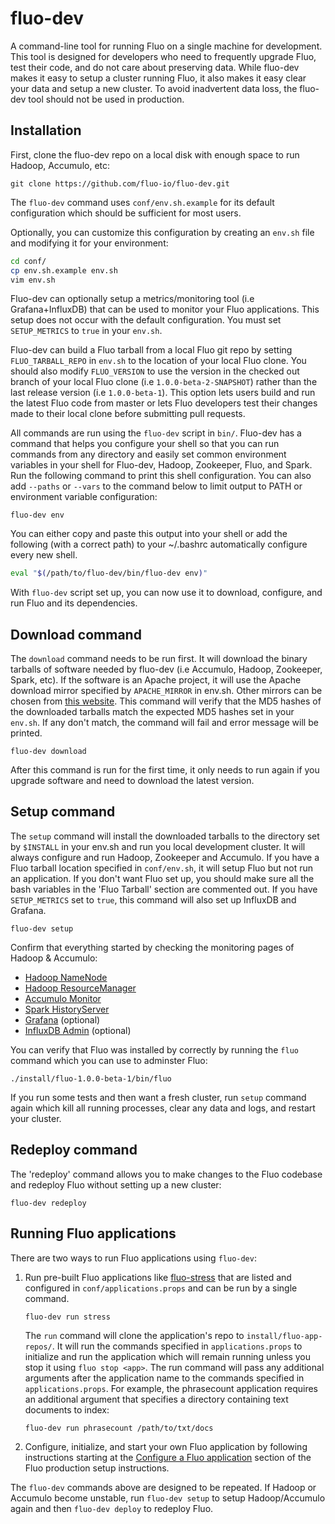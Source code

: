 fluo-dev
========

A command-line tool for running Fluo on a single machine for development. This tool is designed for
developers who need to frequently upgrade Fluo, test their code, and do not care about preserving
data. While fluo-dev makes it easy to setup a cluster running Fluo, it also makes it easy clear
your data and setup a new cluster. To avoid inadvertent data loss, the fluo-dev tool should not
be used in production. 

Installation
------------

First, clone the fluo-dev repo on a local disk with enough space to run Hadoop, Accumulo, etc:

    git clone https://github.com/fluo-io/fluo-dev.git

The `fluo-dev` command uses `conf/env.sh.example` for its default configuration which should
be sufficient for most users.

Optionally, you can customize this configuration by creating an `env.sh` file and modifying it
for your environment:

```bash
cd conf/
cp env.sh.example env.sh
vim env.sh
```

Fluo-dev can optionally setup a metrics/monitoring tool (i.e Grafana+InfluxDB) that can be used
to monitor your Fluo applications. This setup does not occur with the default configuration. You
must set `SETUP_METRICS` to `true` in your `env.sh`.

Fluo-dev can build a Fluo tarball from a local Fluo git repo by setting `FLUO_TARBALL_REPO` in
`env.sh` to the location of your local Fluo clone. You should  also modify `FLUO_VERSION` to
use the version in the checked out branch of your local Fluo clone (i.e `1.0.0-beta-2-SNAPSHOT`)
rather than the last release version (i.e `1.0.0-beta-1`). This option lets users build and
run the latest Fluo code from master or lets Fluo developers test their changes made to their
local clone before submitting pull requests.

All commands are run using the `fluo-dev` script in `bin/`. Fluo-dev has a command that helps
you configure your shell so that you can run commands from any directory and easily set common
environment variables in your shell for Fluo-dev, Hadoop, Zookeeper, Fluo, and Spark. Run the
following command to print this shell configuration. You can also add `--paths` or `--vars` to
the command below to limit output to PATH or environment variable configuration:

    fluo-dev env

You can either copy and paste this output into your shell or add the following (with a correct
path) to your ~/.bashrc automatically configure every new shell.

```bash
eval "$(/path/to/fluo-dev/bin/fluo-dev env)"
```

With `fluo-dev` script set up, you can now use it to download, configure, and run Fluo and
its dependencies.

Download command
----------------

The `download` command needs to be run first. It will download the binary tarballs of software needed
by fluo-dev (i.e Accumulo, Hadoop, Zookeeper, Spark, etc). If the software is an Apache project, it will
use the Apache download mirror specified by `APACHE_MIRROR` in env.sh. Other mirrors can be chosen from
[this website][1]. This command will verify that the MD5 hashes of the downloaded tarballs match the
expected MD5 hashes set in your `env.sh`. If any don't match, the command will fail and error message
will be printed.

    fluo-dev download

After this command is run for the first time, it only needs to run again if you upgrade
software and need to download the latest version.

Setup command
-------------

The `setup` command will install the downloaded tarballs to the directory set by `$INSTALL` in
your env.sh and run you local development cluster. It will always configure and run Hadoop, Zookeeper
and Accumulo.  If you have a Fluo tarball location specified in `conf/env.sh`, it will setup Fluo but not
run an application.  If you don't want Fluo set up, you should make sure all the bash variables in the
'Fluo Tarball' section are commented out. If you have `SETUP_METRICS` set to `true`, this command will
also set up InfluxDB and Grafana.

    fluo-dev setup

Confirm that everything started by checking the monitoring pages of Hadoop & Accumulo:
 * [Hadoop NameNode](http://localhost:50070/)
 * [Hadoop ResourceManager](http://localhost:8088/)
 * [Accumulo Monitor](http://localhost:50095/)
 * [Spark HistoryServer](http://localhost:18080/)
 * [Grafana](http://localhost:3000/) (optional)
 * [InfluxDB Admin](http://localhost:8083/) (optional)

You can verify that Fluo was installed by correctly by running the `fluo` command which you can use
to adminster Fluo:

    ./install/fluo-1.0.0-beta-1/bin/fluo

If you run some tests and then want a fresh cluster, run `setup` command again which kill all
running processes, clear any data and logs, and restart your cluster.

Redeploy command
----------------

The 'redeploy' command allows you to make changes to the Fluo codebase and redeploy Fluo without 
setting up a new cluster:

    fluo-dev redeploy

Running Fluo applications
-------------------------

There are two ways to run Fluo applications using `fluo-dev`:

1. Run pre-built Fluo applications like [fluo-stress] that are listed and configured 
   in `conf/applications.props` and can be run by a single command.

    ```
    fluo-dev run stress
    ```

   The `run` command will clone the application's repo to `install/fluo-app-repos/`.  It will
   run the commands specified in `applications.props` to initialize and run the application 
   which will remain running unless you stop it using `fluo stop <app>`.  The run command will
   pass any additional arguments after the application name to the commands specified in 
   `applications.props`.  For example, the phrasecount application requires an additional
   argument that specifies a directory containing text documents to index:

    ```
    fluo-dev run phrasecount /path/to/txt/docs
    ```

2. Configure, initialize, and start your own Fluo application by following instructions starting at
   the [Configure a Fluo application][2] section of the Fluo production setup instructions.

The `fluo-dev` commands above are designed to be repeated.  If Hadoop or Accumulo become unstable, run
`fluo-dev setup` to setup Hadoop/Accumulo again and then `fluo-dev deploy` to redeploy Fluo.

[1]: http://www.apache.org/dyn/closer.cgi
[2]: https://github.com/fluo-io/fluo/blob/master/docs/prod-fluo-setup.md#configure-a-fluo-application
[fluo-stress]: https://github.com/fluo-io/fluo-stress
